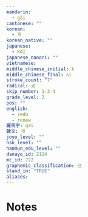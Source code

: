 ```yaml
---
mandarin:
  - gǎi
cantonese: ""
korean:
  - 개
korean_native: ""
japanese:
  - KAI
japanese_nanori: ""
vietnamese:
middle_chinese_initial: k
middle_chinese_final: ʌi
stroke_count: "7"
radical: 攴
skip_number: 1-3-4
grade_level: 2
pos: ""
english:
  - redo
  - renew
羅馬字: gai
韓文: 개
joyo_level: ""
hsk_level: ""
hanmun_edu_level: ""
danayo_id: 2114
mc_id: 722
graphemic_classification: 己
stand_in: "TRUE"
aliases:
---
```


# Notes
